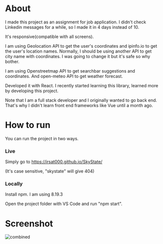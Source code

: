 # About

I made this project as an assignment for job application. I didn't check Linkedin messages for a while, so I made it in 4 days instead of 10. 

It's responsive(compatible with all screens). 

I am using Geolocation API to get the user's coordinates and ipinfo.io to get the user's location names. Normally, I should be using another API to get city name with coordinates. I was going to change it but it's safe so why bother.

I am using Openstreetmap API to get searchbar suggestions and coordinates. And open-meteo API to get weather forecast.

Developed it with React. I recently started learning this library, learned more by developing this project.

Note that I am a full stack developer and I originally wanted to go back end. That's why I didn't learn front end frameworks like Vue until a month ago.

# How to run

You can run the project in two ways.

### Live

Simply go to https://irsat000.github.io/SkyState/

(It's case sensitive, "skystate" will give 404)

### Locally

Install npm. I am using 8.19.3

Open the project folder with VS Code and run "npm start".

# Screenshot

![combined](https://user-images.githubusercontent.com/38238671/228625506-0d3956ca-aec0-436a-bcd2-2032a26c86ed.png)
